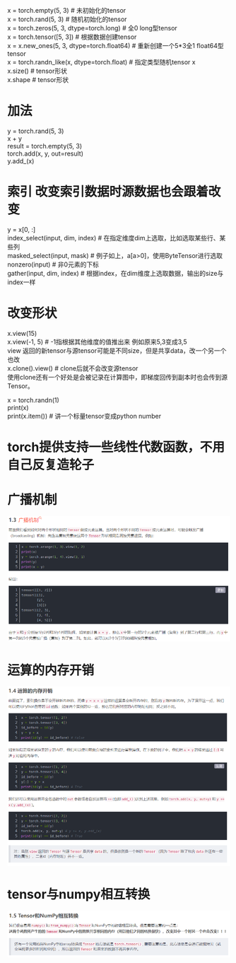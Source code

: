 x = torch.empty(5, 3)  # 未初始化的tensor  
x = torch.rand(5, 3)   # 随机初始化的tensor  
x = torch.zeros(5, 3, dtype=torch.long)   # 全0 long型tensor  
x = torch.tensor([5, 3])  # 根据数据创建tensor  
x = x.new_ones(5, 3, dtype=torch.float64)  # 重新创建一个5*3全1 float64型tensor  
x = torch.randn_like(x, dtype=torch.float)  # 指定类型随机tensor x  
x.size()  # tensor形状  
x.shape   # tensor形状  


# 加法
y = torch.rand(5, 3)  
x + y  
result = torch.empty(5, 3)  
torch.add(x, y, out=result)  
y.add_(x)  


# 索引  改变索引数据时源数据也会跟着改变  
y = x[0, :]  
index_select(input, dim, index)	 # 在指定维度dim上选取，比如选取某些行、某些列  
masked_select(input, mask) # 例子如上，a[a>0]，使用ByteTensor进行选取  
nonzero(input) # 非0元素的下标  
gather(input, dim, index) # 根据index，在dim维度上选取数据，输出的size与index一样  


# 改变形状  
x.view(15)  
x.view(-1, 5) # -1指根据其他维度的值推出来  例如原来5,3变成3,5  
view 返回的新tensor与源tensor可能是不同size，但是共享data，改一个另一个也改  
x.clone().view() # clone后就不会改变源tensor  
使用clone还有一个好处是会被记录在计算图中，即梯度回传到副本时也会传到源Tensor。  

x = torch.randn(1)  
print(x)  
print(x.item()) # 讲一个标量tensor变成python number  
# torch提供支持一些线性代数函数，不用自己反复造轮子  


# 广播机制  
![img.png](img.png)  

# 运算的内存开销  
![img_1.png](img_1.png)  

# tensor与numpy相互转换  
![img_2.png](img_2.png)  


